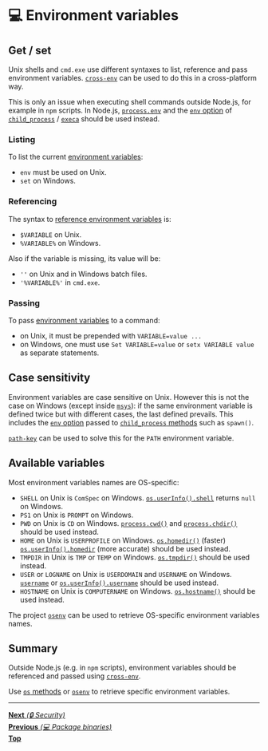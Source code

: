 # 💻 Environment variables

## Get / set

Unix shells and `cmd.exe` use different syntaxes to list, reference and pass
environment variables. [`cross-env`](https://github.com/kentcdodds/cross-env)
can be used to do this in a cross-platform way.

This is only an issue when executing shell commands outside Node.js, for example
in `npm` scripts. In Node.js,
[`process.env`](https://nodejs.org/api/process.html#process_process_env) and the
[`env` option](https://nodejs.org/api/child_process.html#child_process_child_process_spawn_command_args_options)
of [`child_process`](https://nodejs.org/api/child_process.html) /
[`execa`](https://github.com/sindresorhus/execa) should be used instead.

### Listing

To list the current
[environment variables](https://en.wikipedia.org/wiki/Environment_variable):

- `env` must be used on Unix.
- `set` on Windows.

### Referencing

The syntax to
[reference environment variables](https://ss64.com/nt/syntax-variables.html) is:

- `$VARIABLE` on Unix.
- `%VARIABLE%` on Windows.

Also if the variable is missing, its value will be:

- `''` on Unix and in Windows batch files.
- `'%VARIABLE%'` in `cmd.exe`.

### Passing

To pass
[environment variables](https://docs.microsoft.com/en-us/windows/desktop/procthread/environment-variables)
to a command:

- on Unix, it must be prepended with `VARIABLE=value ...`
- on Windows, one must use `Set VARIABLE=value` or `setx VARIABLE value` as
  separate statements.

## Case sensitivity

Environment variables are case sensitive on Unix. However this is not the case
on Windows (except inside [`msys`](http://www.mingw.org/wiki/msys)): if the same
environment variable is defined twice but with different cases, the last defined
prevails. This includes the
[`env` option](https://nodejs.org/api/child_process.html#child_process_child_process_spawn_command_args_options)
passed to
[`child_process` methods](https://nodejs.org/api/child_process.html#child_process_child_process_spawn_command_args_options)
such as `spawn()`.

[`path-key`](https://github.com/sindresorhus/path-key) can be used to solve this
for the `PATH` environment variable.

## Available variables

Most environment variables names are OS-specific:

- `SHELL` on Unix is `ComSpec` on Windows.
  [`os.userInfo().shell`](https://nodejs.org/api/os.html#os_os_userinfo_options)
  returns `null` on Windows.
- `PS1` on Unix is `PROMPT` on Windows.
- `PWD` on Unix is `CD` on Windows.
  [`process.cwd()`](https://nodejs.org/api/process.html#process_process_cwd) and
  [`process.chdir()`](https://nodejs.org/api/process.html#process_process_chdir_directory)
  should be used instead.
- `HOME` on Unix is `USERPROFILE` on Windows.
  [`os.homedir()`](https://nodejs.org/api/os.html#os_os_homedir) (faster)
  [`os.userInfo().homedir`](https://nodejs.org/api/os.html#os_os_userinfo_options)
  (more accurate) should be used instead.
- `TMPDIR` in Unix is `TMP` or `TEMP` on Windows.
  [`os.tmpdir()`](https://nodejs.org/api/os.html#os_os_tmpdir) should be used
  instead.
- `USER` or `LOGNAME` on Unix is `USERDOMAIN` and `USERNAME` on Windows.
  [`username`](https://github.com/sindresorhus/username) or
  [`os.userInfo().username`](https://nodejs.org/api/os.html#os_os_userinfo_options)
  should be used instead.
- `HOSTNAME` on Unix is `COMPUTERNAME` on Windows.
  [`os.hostname()`](https://nodejs.org/api/os.html#os_os_hostname) should be
  used instead.

The project [`osenv`](https://github.com/npm/osenv) can be used to retrieve
OS-specific environment variables names.

## Summary

Outside Node.js (e.g. in `npm` scripts), environment variables should be
referenced and passed using
[`cross-env`](https://github.com/kentcdodds/cross-env).

Use [`os` methods](https://nodejs.org/api/os.html) or
[`osenv`](https://github.com/npm/osenv) to retrieve specific environment
variables.

<hr>

[**Next** _(🔒 Security)_](../5_security/README.md)\
[**Previous** _(💻 Package binaries)_](package_binaries.md)\
[**Top**](README.md)
